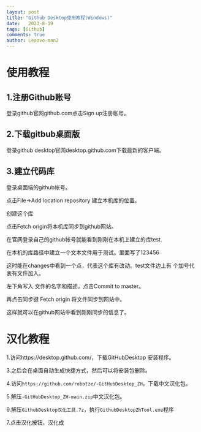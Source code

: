```yaml
---
layout: post
title: "Github Desktop使用教程(Windows)"
date:   2023-8-19
tags: [Github]
comments: true
author: Leaovo-man2
---
```

# 使用教程

## 1.注册Github账号
登录github官网github.com点击Sign up注册帐号。
## 2.下载gitbub桌面版
登录github desktop官网desktop.github.com下载最新的客户端。
## 3.建立代码库
登录桌面端的github帐号。

点击File->Add location repository 建立本机库的位置。

创建这个库

点击Fetch origin将本机库同步到github网站。

在官网登录自己的github帐号就能看到刚刚在本机上建立的库test.

在本机的库路径中建立一个文本文件用于测试。里面写了123456

这时能在changes中看到一个点，代表这个库有改动。test文件边上有
个加号代表有文件加入。

左下角写入 文件的名字和描述，点击Commit to master。

再点击同步键 Fetch origin 将文件同步到网站中。

这样就可以在github网站中看到刚刚同步的信息了。

# 汉化教程
   1.访问https://desktop.github.com/，下载GitHubDesktop
   安装程序。

   3.之后会在桌面自动生成快捷方式，然后可以将安装包删除。
   
   4.访问`https://github.com/robotze/-GitHubDesktop_ZH`，下载中文汉化包。

   5.解压`-GitHubDesktop_ZH-main.zip`中文汉化包。
      
   6.解压`GithubDesktop汉化工具.7z`，执行`GithubDesktopZhTool.exe`程序

   7.点击汉化按钮，汉化成
    

